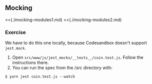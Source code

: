 ## Mocking

<<(./mocking-modules1.md)
<<(./mocking-modules2.md)

### Exercise

We have to do this one locally, because Codesandbox doesn't support `jest.mock`.

1. Open `src/www/js/jest_mocks/__tests__/coin.test.js`. Follow the instructions there.
1. You can run the spec from the /src directory with:

`$ yarn jest coin.test.js --watch`
